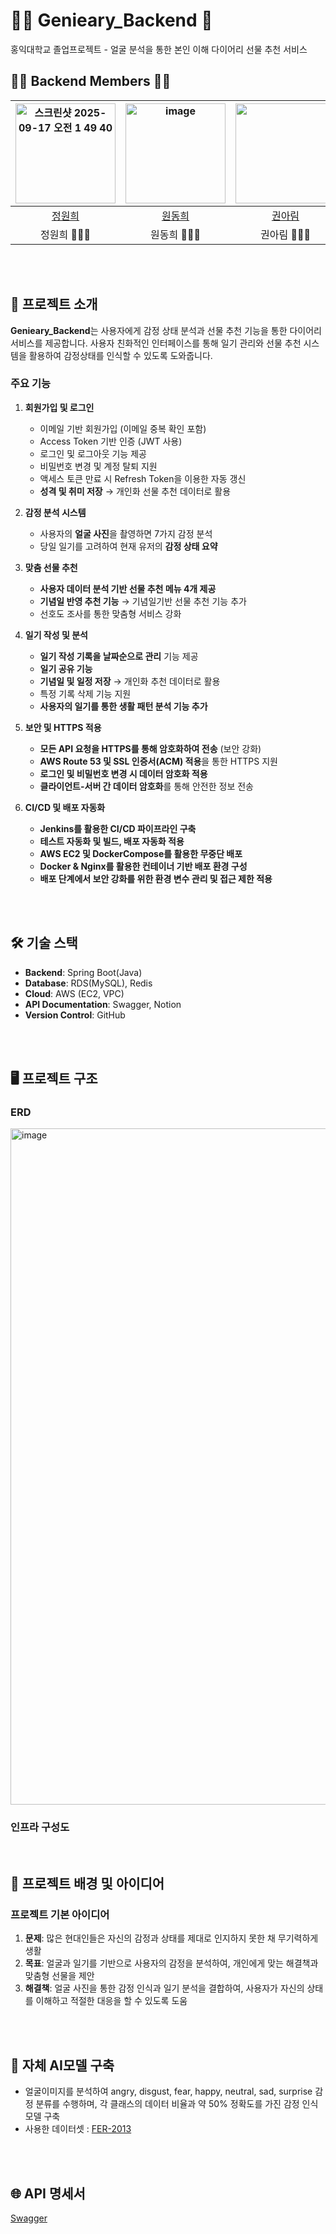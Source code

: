 # 🧞‍♂️ Genieary_Backend 🧞
홍익대학교 졸업프로젝트 - 얼굴 분석을 통한 본인 이해 다이어리 선물 추천 서비스

## 👶🏼 Backend Members 👶🏼
<img width="160px" alt="스크린샷 2025-09-17 오전 1 49 40" src="https://github.com/user-attachments/assets/928b8400-0ff1-40d9-9383-f03c92fc1b0f" /> | <img width="160px" alt="image" src="https://github.com/user-attachments/assets/0e6bc9fe-8c18-453e-b97f-934f92efa433" />| <img width="160px" src="https://github.com/user-attachments/assets/0a2d857c-7ca2-425c-a4af-770b88527c51" />| 
|:-----:|:-----:|:-----:|
|[정원희](https://github.com/oneeee822)|[원동희](https://github.com/ddhi7)|[권아림](https://github.com/dkfla)|
| 정원희 👩🏻‍💻| 원동희 👩🏻‍💻| 권아림 👩🏻‍💻|
</div>
<br/>
<br>

## 🌟 프로젝트 소개

**Genieary_Backend**는 사용자에게 감정 상태 분석과 선물 추천 기능을 통한 다이어리 서비스를 제공합니다. 사용자 친화적인 인터페이스를 통해 일기 관리와 선물 추천 시스템을 활용하여 감정상태를 인식할 수 있도록 도와줍니다.

### **주요 기능**  

1. **회원가입 및 로그인**  
   - 이메일 기반 회원가입 (이메일 중복 확인 포함)  
   - Access Token 기반 인증 (JWT 사용)  
   - 로그인 및 로그아웃 기능 제공  
   - 비밀번호 변경 및 계정 탈퇴 지원  
   - 액세스 토큰 만료 시 Refresh Token을 이용한 자동 갱신
   - **성격 및 취미 저장** → 개인화 선물 추천 데이터로 활용 

2. **감정 분석 시스템**  
   - 사용자의 **얼굴 사진**을 촬영하면 7가지 감정 분석
   - 당일 일기를 고려하여 현재 유저의 **감정 상태 요약**  


3. **맞춤 선물 추천**  
   - **사용자 데이터 분석 기반 선물 추천 메뉴 4개 제공**  
   - **기념일 반영 추천 기능** → 기념일기반 선물 추천 기능 추가
   - 선호도 조사를 통한 맞춤형 서비스 강화

4. **일기 작성 및 분석**  
   - **일기 작성 기록을 날짜순으로 관리** 기능 제공  
   - **일기 공유 기능** 
   - **기념일 및 일정 저장** → 개인화 추천 데이터로 활용  
   - 특정 기록 삭제 기능 지원  
   - **사용자의 일기를 통한 생활 패턴 분석 기능 추가** 

5. **보안 및 HTTPS 적용**  
   - **모든 API 요청을 HTTPS를 통해 암호화하여 전송** (보안 강화)  
   - **AWS Route 53 및 SSL 인증서(ACM) 적용**을 통한 HTTPS 지원  
   - **로그인 및 비밀번호 변경 시 데이터 암호화 적용**  
   - **클라이언트-서버 간 데이터 암호화**를 통해 안전한 정보 전송  

6. **CI/CD 및 배포 자동화**  
   - **Jenkins를 활용한 CI/CD 파이프라인 구축**  
   - **테스트 자동화 및 빌드, 배포 자동화 적용**  
   - **AWS EC2 및 DockerCompose를 활용한 무중단 배포**  
   - **Docker & Nginx를 활용한 컨테이너 기반 배포 환경 구성**  
   - **배포 단계에서 보안 강화를 위한 환경 변수 관리 및 접근 제한 적용**  
<br>
<br>

## 🛠️ 기술 스택

- **Backend**: Spring Boot(Java)
- **Database**: RDS(MySQL), Redis
- **Cloud**: AWS (EC2, VPC)
- **API Documentation**: Swagger, Notion
- **Version Control**: GitHub

<br>
<br>

## 🖥️ 프로젝트 구조

### ERD
<img width="1880" height="1082" alt="image" src="https://github.com/user-attachments/assets/66bc9026-a5fe-4469-af07-557f03d0ed74" />



### 인프라 구성도

<br>

## 🌟 프로젝트 배경 및 아이디어

### 프로젝트 기본 아이디어

1. **문제**: 많은 현대인들은 자신의 감정과 상태를 제대로 인지하지 못한 채 무기력하게 생활
2. **목표**: 얼굴과 일기를 기반으로 사용자의 감정을 분석하여, 개인에게 맞는 해결책과 맞춤형 선물을 제안
3. **해결책**: 얼굴 사진을 통한 감정 인식과 일기 분석을 결합하여, 사용자가 자신의 상태를 이해하고 적절한 대응을 할 수 있도록 도움
<br>
<br>

## 🤖 자체 AI모델 구축
- 얼굴이미지를 분석하여 angry, disgust, fear, happy, neutral, sad, surprise 감정 분류를 수행하며, 각 클래스의 데이터 비율과 약 50% 정확도를 가진 감정 인식 모델 구축
- 사용한 데이터셋 : [FER-2013](https://www.kaggle.com/datasets/msambare/fer2013)

<br>
<br>

## 🌐 API 명세서
[Swagger](https://genieary.site/swagger-ui/index.html)

